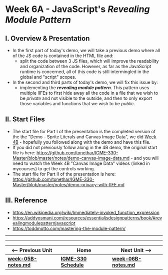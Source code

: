 # Week 6A - JavaScript's *Revealing Module Pattern*

## I. Overview & Presentation
- In the first part of today's demo, we will take a previous demo where all of the JS code is contained in the HTML file and:
  - split the code between 3 JS files, which will improve the readability and organization of the code. However, as far as the JavaScript runtime is concerned, all of this code is still intermingled in the global and "script" scopes.
- In the second and third parts of today's demo, we will fix this issue by:
  - implementing the ***revealing module pattern***. This pattern uses multiple IIFEs to first hide away all the code in a file that we wish to be *private* and not visible to the outside, and then to only export those variables and functions that we wish to be *public*.
  
 ## II. Start Files
- The start file for Part I of the presentation is the completed version of the the "Demo - Sprite Literals and Canvas Image Data", we did [Week 4B](https://github.com/tonethar/IGM-330-Fall-2018/blob/master/weekly/week-04B-notes.md) - hopefully you followed along with the demo and have this file.
- If you did not previously follow along in the 4B demo, the original start file is here: https://github.com/tonethar/IGME-330-Master/blob/master/notes/demo-canvas-image-data.md - and you will need to watch the Week 4B "Canvas Image Data" videos (linked in mycourses) to get the controls working.
- The start file for Part II of the presentation is here: https://github.com/tonethar/IGME-330-Master/blob/master/notes/demo-privacy-with-IIFE.md

## III. Reference
- https://en.wikipedia.org/wiki/Immediately-invoked_function_expression
- https://addyosmani.com/resources/essentialjsdesignpatterns/book/#revealingmodulepatternjavascript
- https://toddmotto.com/mastering-the-module-pattern/


<hr><hr>

| <-- Previous Unit | Home | Next Unit -->
| --- | --- | --- 
| [**week-05B-notes.md**](week-05B-notes.md)     |  [**IGME-330 Schedule**](../schedule.md) | [**week-06B-notes.md**](week-06B-notes.md)
